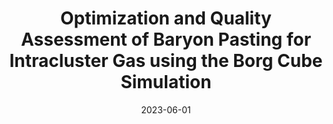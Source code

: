 ---
title: "Optimization and Quality Assessment of Baryon Pasting for Intracluster Gas using the Borg Cube Simulation"
collection: "fa_papers"
permalink: https://ui.adsabs.harvard.edu/abs/2023arXiv230613807K/abstract
date: 2023-06-01
venue: "arXiv e-prints"
citation: "Kéruzoré, F., Bleem, L. E., Buehlmann, M., et al. (2023), arXiv e-prints, arXiv:2306.13807."
---